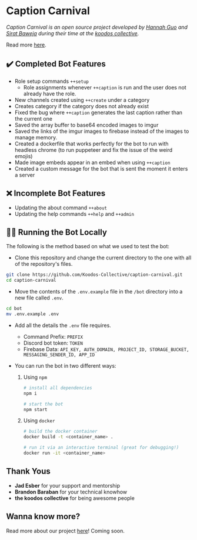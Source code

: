 # Caption Carnival

*Caption Carnival is an open source project developed by [Hannah Guo](https://hannahguo.me/) and [Sirat Baweja](https://sirat.xyz/) during their time at the [koodos collective](https://kcollective.substack.com/).*

Read more [here](https://kcollective.substack.com/).

## ✔️ Completed Bot Features

- Role setup commands `++setup`
  - Role assignments whenever `++caption` is run and the user does not already have the role.
- New channels created using `++create` under a category
- Creates category if the category does not already exist
- Fixed the bug where `++caption` generates the last caption rather than the current one
- Saved the array buffer to base64 encoded images to imgur
- Saved the links of the imgur images to firebase instead of the images to manage memory.
- Created a dockerfile that works perfectly for the bot to run with headless chrome (to run puppeteer and fix the issue of the weird emojis)
- Made image embeds appear in an embed when using `++caption`
- Created a custom message for the bot that is sent the moment it enters a server

## ❌ Incomplete Bot Features

- Updating the about command `++about`
- Updating the help commands `++help` and `++admin`

## 🏃‍♀️ Running the Bot Locally

The following is the method based on what we used to test the bot:

- Clone this repository and change the current directory to the one with all of the repository's files.

```bash
git clone https://github.com/Koodos-Collective/caption-carnival.git
cd caption-carnival
```

- Move the contents of the `.env.example` file in the `/bot` directory into a new file called `.env`.

```bash
cd bot
mv .env.example .env
```

- Add all the details the `.env` file requires.
  - Command Prefix: `PREFIX`
  - Discord bot token: `TOKEN`
  - Firebase Data: `API_KEY, AUTH_DOMAIN, PROJECT_ID, STORAGE_BUCKET, MESSAGING_SENDER_ID, APP_ID`

- You can run the bot in two different ways:
    1. Using `npm`

        ```bash
        # install all dependencies
        npm i

        # start the bot
        npm start
        ```

    2. Using `docker`

        ```bash
        # build the docker container
        docker build -t <container_name> .

        # run it via an interactive terminal (great for debugging!)
        docker run -it <container_name>
        ```

## Thank Yous

- **Jad Esber** for your support and mentorship
- **Brandon Baraban** for your technical knowhow
- **the koodos collective** for being awesome people

## Wanna know more?

Read more about our project [here](https://kcollective.substack.com/embed)! Coming soon.
